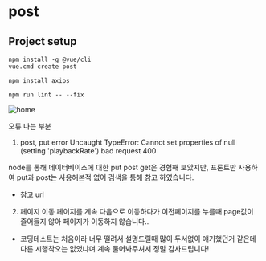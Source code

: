 # post

## Project setup
```
npm install -g @vue/cli
vue.cmd create post

npm install axios

npm run lint -- --fix
```

![home](https://github.com/eunji0619/post/assets/83390051/91398c6b-dd16-41a4-b8cc-8fba12d1349b)


오류 나는 부분
1. post, put error
Uncaught TypeError: Cannot set properties of null (setting 'playbackRate')
bad request 400

node를 통해 데이터베이스에 대한 put post get은 경험해 보았지만,
프론트만 사용하여 put과 post는 사용해본적 없어 검색을 통해 참고 하였습니다.
- 참고 url

2. 페이지 이동 
페이지를 계속 다음으로 이동하다가 이전페이지를 누를때 page값이 줄어들지 않아 페이지가 이동하지 않습니다..


- 코딩테스트는 처음이라 너무 떨려서 설명드릴때 많이 두서없이 얘기했던거 같은데 다른 시행착오는 없었냐며 계속 물어봐주셔서 정말 감사드립니다!